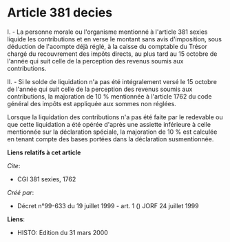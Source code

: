 # Article 381 decies

I. - La personne morale ou l'organisme mentionné à l'article 381 sexies liquide les contributions et en verse le montant sans
avis d'imposition, sous déduction de l'acompte déjà réglé, à la caisse du comptable du Trésor chargé du recouvrement des
impôts directs, au plus tard au 15 octobre de l'année qui suit celle de la perception des revenus soumis aux contributions.

II. - Si le solde de liquidation n'a pas été intégralement versé le 15 octobre de l'année qui suit celle de la perception des
revenus soumis aux contributions, la majoration de 10 % mentionnée à l'article 1762 du code général des impôts est appliquée
aux sommes non réglées.

Lorsque la liquidation des contributions n'a pas été faite par le redevable ou que cette liquidation a été opérée d'après une
assiette inférieure à celle mentionnée sur la déclaration spéciale, la majoration de 10 % est calculée en tenant compte des
bases portées dans la déclaration susmentionnée.

**Liens relatifs à cet article**

_Cite_:

  - CGI 381 sexies, 1762

_Créé par_:

  - Décret n°99-633 du 19 juillet 1999 - art. 1 () JORF 24 juillet 1999

**Liens**:

  - HISTO: Edition du 31 mars 2000
